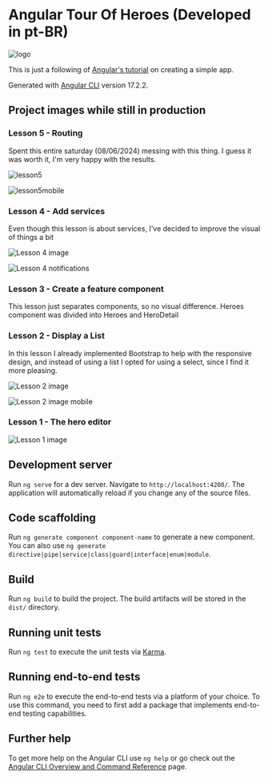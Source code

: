 # Angular Tour Of Heroes (Developed in pt-BR)

![logo](https://github.com/yanm1103/Angular-Tour-of-Heroes/assets/28579030/6139ab5e-150f-44e1-a3e4-071f988002ec)

This is just a following of [Angular's tutorial](https://v17.angular.io/tutorial/tour-of-heroes) on creating a simple app.

Generated with [Angular CLI](https://github.com/angular/angular-cli) version 17.2.2.

## Project images while still in production

### Lesson 5 - Routing
Spent this entire saturday (08/06/2024) messing with this thing. I guess it was worth it, I'm very happy with the results.

![lesson5](https://github.com/yanm1103/Angular-Tour-of-Heroes/assets/28579030/10a454bd-d662-4d15-aff1-6933d0c344a7)

![lesson5mobile](https://github.com/yanm1103/Angular-Tour-of-Heroes/assets/28579030/80747011-c06e-40aa-9ebf-d434e7aba1ac)

### Lesson 4 - Add services
Even though this lesson is about services, I've decided to improve the visual of things a bit

![Lesson 4 image](https://github.com/yanm1103/Angular-Tour-of-Heroes/assets/28579030/e9f4e374-b5a5-4ab0-80c6-071f56fe1076)

![Lesson 4 notifications](https://github.com/yanm1103/Angular-Tour-of-Heroes/assets/28579030/21f4ecb3-f58c-443d-97d6-eb611914efdd)


### Lesson 3 - Create a feature component
This lesson just separates components, so no visual difference. Heroes component was divided into Heroes and HeroDetail

### Lesson 2 - Display a List
In this lesson I already implemented Bootstrap to help with the responsive design, and instead of using a list I opted for using a select, since I find it more pleasing.

![Lesson 2 image](https://github.com/yanm1103/Angular-Tour-of-Heroes/assets/28579030/9afb4e7f-8a51-48ec-baff-9047152b7eff)

![Lesson 2 image mobile](https://github.com/yanm1103/Angular-Tour-of-Heroes/assets/28579030/490b086d-1438-4158-8e8f-b42c0f5344c8)

### Lesson 1 - The hero editor
![Lesson 1 image](https://i.imgur.com/yAjROyv.png)

## Development server

Run `ng serve` for a dev server. Navigate to `http://localhost:4200/`. The application will automatically reload if you change any of the source files.

## Code scaffolding

Run `ng generate component component-name` to generate a new component. You can also use `ng generate directive|pipe|service|class|guard|interface|enum|module`.

## Build

Run `ng build` to build the project. The build artifacts will be stored in the `dist/` directory.

## Running unit tests

Run `ng test` to execute the unit tests via [Karma](https://karma-runner.github.io).

## Running end-to-end tests

Run `ng e2e` to execute the end-to-end tests via a platform of your choice. To use this command, you need to first add a package that implements end-to-end testing capabilities.

## Further help

To get more help on the Angular CLI use `ng help` or go check out the [Angular CLI Overview and Command Reference](https://angular.io/cli) page.

